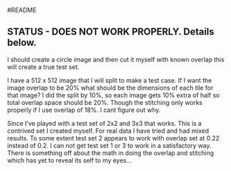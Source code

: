 #README

## STATUS - DOES NOT WORK PROPERLY. Details below. 

I should create a circle image and then cut it myself with known overlap this will create a true test set. 

I have a 512 x 512 image that I will split to make a test case. If I want the image overlap to be 20% what should be the dimensions of each tile for that image?
I did the split by 10%, so each image gets 10% extra of half so total overlap space should be 20%. Though the stitching only works properly if I use overlap of 18%. I cant figure out why.

Since I've played with a test set of 2x2 and 3x3 that works. This is a contrived set I created myself. For real data I have tried and had mixed results. To some extent test set 2 appears to work with overlap set at 0.22 instead of 0.2. I can not get test set 1 or 3 to work in a satisfactory way. There is something off about the math in doing the overlap and stitching which has yet to reveal its self to my eyes...